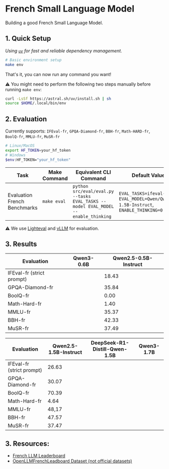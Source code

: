 # French Small Language Model

Building a good French Small Language Model.

## 1. Quick Setup

_Using [`uv`](https://github.com/astral-sh/uv) for fast and reliable dependency management._

```bash
# Basic environment setup
make env
```
That's it, you can now run any command you want!

⚠️ You might need to perform the following two steps manually before running `make env`:
```bash
curl -LsSf https://astral.sh/uv/install.sh | sh
source $HOME/.local/bin/env
```

## 2. Evaluation

Currently supports: `IFEval-fr`, `GPQA-Diamond-fr`, `BBH-fr`, `Math-HARD-fr`, `BoolQ-fr`, `MMLU-fr`, `MuSR-fr`

```bash
# Linux/MacOS
export HF_TOKEN=your_hf_token
# Windows
$env:HF_TOKEN="your_hf_token"
```

| Task        | Make Command       | Equivalent CLI Command                                                                                                                                               | Default Values                                                                 |
|-------------|--------------------|----------------------------------------------------------------------------------------------------------------------------------------------------------------------|----------------------------------------------------------------------------------|
| Evaluation French Benchmarks   | `make eval`       | `python src/eval/eval.py --tasks EVAL_TASKS --model EVAL_MODEL --enable_thinking`                                                                                 | `EVAL_TASKS=ifeval-fr`, `EVAL_MODEL=Qwen/Qwen2.5-1.5B-Instruct`,     `ENABLE_THINKING=0`                     |

⚠️ We use [Lighteval](https://github.com/huggingface/lighteval) and [vLLM](https://github.com/vllm-project/vllm) for evaluation.

## 3. Results

| Evaluation               | Qwen3-0.6B   | Qwen2.5-0.5B-Instruct |
|--------------------------|--------------|-----------------------|
| IFEval-fr (strict prompt)|              |  18.43                |
| GPQA-Diamond-fr          |              |  35.84                |
| BoolQ-fr                 |              |  0.00                 |
| Math-Hard-fr             |              |  1.40                 |
| MMLU-fr                  |              |  35.37                |
| BBH-fr                   |              |  42.33                |
| MuSR-fr                  |              |  37.49                |

| Evaluation               | Qwen2.5-1.5B-Instruct | DeepSeek-R1-Distill-Qwen-1.5B | Qwen3-1.7B |
|--------------------------|-----------------------|-------------------------------|------------|
| IFEval-fr (strict prompt)|    26.63              |                               |            |
| GPQA-Diamond-fr          |    30.07              |                               |            |
| BoolQ-fr                 |    70.39              |                               |            |
| Math-Hard-fr             |    4.64               |                               |            |
| MMLU-fr                  |    48,17              |                               |            |
| BBH-fr                   |    47.57              |                               |            |
| MuSR-fr                  |    37.47              |                               |            |

## 3. Resources:
- [French LLM Leaderboard](https://huggingface.co/spaces/fr-gouv-coordination-ia/llm_leaderboard_fr#/)
- [OpenLLMFrenchLeadboard Dataset (not official datasets)](https://huggingface.co/collections/le-leadboard/openllmfrenchleadboard-jeu-de-donnees-67126437539a23c65554fd88)
